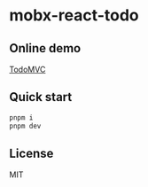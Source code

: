 # mobx-react-todo

## Online demo

[TodoMVC](https://codesandbox.io/s/vibrant-yonath-4sx1cl?file=/src/views/todo/Todo.tsx)

## Quick start

```bash
pnpm i
pnpm dev
```

## License

MIT
